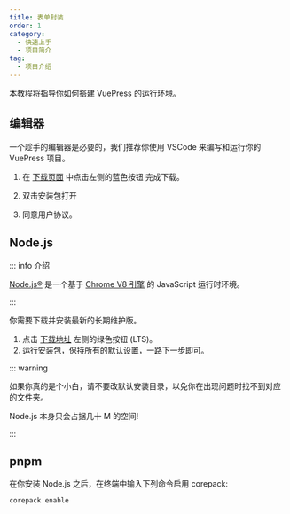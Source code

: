 ```yaml
---
title: 表单封装
order: 1
category:
  - 快速上手
  - 项目简介
tag:
  - 项目介绍
---
```


本教程将指导你如何搭建 VuePress 的运行环境。

<!-- more -->

## 编辑器

一个趁手的编辑器是必要的，我们推荐你使用 VSCode 来编写和运行你的
VuePress 项目。

1. 在 [下载页面](https://code.visualstudio.com/) 中点击左侧的蓝色按钮
   完成下载。

1. 双击安装包打开

1. 同意用户协议。

## Node.js

::: info 介绍

[Node.js®](https://nodejs.org/zh-cn/) 是一个基于
[Chrome V8 引擎](https://v8.dev/) 的 JavaScript 运行时环境。

:::

你需要下载并安装最新的长期维护版。

1. 点击 [下载地址](https://nodejs.org/en) 左侧的绿色按钮 (LTS)。
1. 运行安装包，保持所有的默认设置，一路下一步即可。

::: warning

如果你真的是个小白，请不要改默认安装目录，以免你在出现问题时找不到对应
的文件夹。

Node.js 本身只会占据几十 M 的空间!

:::

## pnpm

在你安装 Node.js 之后，在终端中输入下列命令启用 corepack:

```bash
corepack enable
```